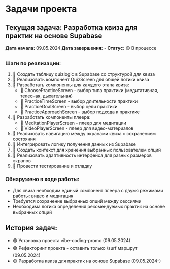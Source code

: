 # Задачи проекта

## Текущая задача: Разработка квиза для практик на основе Supabase
**Дата начала:** 09.05.2024
**Дата завершения:** -
**Статус:** 🟡 В процессе

### Шаги по реализации:
1. 🔴 Создать таблицу quizlogic в Supabase со структурой для квиза
2. 🔴 Реализовать компонент QuizScreen для общей логики квиза
3. 🔴 Разработать компоненты для каждого этапа квиза:
   - 🔴 ChoosePracticeScreen - выбор типа практики (медитативная, телесная, дыхательная)
   - 🔴 PracticeTimeScreen - выбор длительности практики
   - 🔴 PracticeGoalScreen - выбор цели практики
   - 🔴 PracticeApproachScreen - выбор подхода к практике
4. 🔴 Разработать компоненты плеера:
   - 🔴 MeditationPlayerScreen - плеер для медитации
   - 🔴 VideoPlayerScreen - плеер для видео-материалов
5. 🔴 Реализовать навигацию между экранами квиза с сохранением состояния
6. 🔴 Интегрировать логику получения данных из Supabase
7. 🔴 Создать контекст для хранения выбранных пользователем опций
8. 🔴 Реализовать адаптивность интерфейса для разных размеров экранов
9. 🔴 Провести тестирование и отладку

### Обнаружено в ходе работы:
- Для квиза необходим единый компонент плеера с двумя режимами работы: видео и медитация
- Требуется сохранение выбранных опций между сессиями
- Необходима логика определения рекомендуемых практик на основе выбранных опций

## История задач:
- 🟢 Установка проекта vibe-coding-promo (09.05.2024)
- 🟢 Рефакторинг проекта - оставить только /surf маршрут (09.05.2024)
- 🟡 Разработка квиза для практик на основе Supabase (09.05.2024-) 
